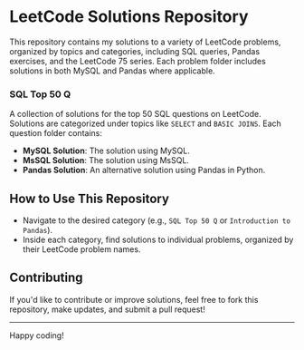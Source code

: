# LeetCode Solutions Repository

This repository contains my solutions to a variety of LeetCode problems, organized by topics and categories, including SQL queries, Pandas exercises, and the LeetCode 75 series. Each problem folder includes solutions in both MySQL and Pandas where applicable.

### SQL Top 50 Q
A collection of solutions for the top 50 SQL questions on LeetCode. Solutions are categorized under topics like `SELECT` and `BASIC JOINS`. Each question folder contains:
- **MySQL Solution**: The solution using MySQL.
- **MsSQL Solution**: The solution using MsSQL.
- **Pandas Solution**: An alternative solution using Pandas in Python.

## How to Use This Repository
- Navigate to the desired category (e.g., `SQL Top 50 Q` or `Introduction to Pandas`).
- Inside each category, find solutions to individual problems, organized by their LeetCode problem names.

## Contributing
If you'd like to contribute or improve solutions, feel free to fork this repository, make updates, and submit a pull request!

---

Happy coding!
